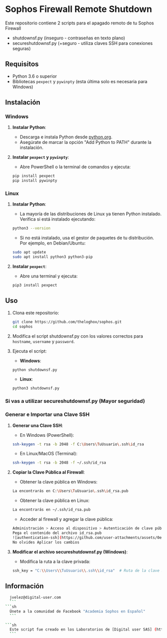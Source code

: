 # Sophos Firewall Remote Shutdown
Este repositorio contiene 2 scripts para el apagado remoto de tu Sophos Firewall

- shutdownsf.py (inseguro - contraseñas en texto plano)
- secureshutdownsf.py (+seguro - utiliza claves SSH para conexiones seguras)

## Requisitos

- Python 3.6 o superior
- Bibliotecas `pexpect` y `pywinpty` (esta última solo es necesaria para Windows)

## Instalación

### Windows

1. **Instalar Python**:
    - Descarga e instala Python desde [python.org](https://www.python.org/downloads/windows/).
    - Asegúrate de marcar la opción "Add Python to PATH" durante la instalación.

2. **Instalar `pexpect` y `pywinpty`**:
    - Abre PowerShell o la terminal de comandos y ejecuta:
    ```sh
    pip install pexpect
    pip install pywinpty
    ```

### Linux

1. **Instalar Python**:
    - La mayoría de las distribuciones de Linux ya tienen Python instalado. Verifica si está instalado ejecutando:
    ```sh
    python3 --version
    ```
    - Si no está instalado, usa el gestor de paquetes de tu distribución. Por ejemplo, en Debian/Ubuntu:
    ```sh
    sudo apt update
    sudo apt install python3 python3-pip
    ```

2. **Instalar `pexpect`**:
    - Abre una terminal y ejecuta:
    ```sh
    pip3 install pexpect
    ```

## Uso

1. Clona este repositorio:
    ```sh
    git clone https://github.com/theloghox/sophos.git
    cd sophos
    ```

2. Modifica el script shutdownsf.py con los valores correctos para `hostname`, `username` y `password`.

3. Ejecuta el script:

    - **Windows**:
    ```sh
    python shutdownsf.py
    ```

    - **Linux**:
    ```sh
    python3 shutdownsf.py
    ```

### Si vas a utilizar secureshutdownsf.py (Mayor seguridad)

### Generar e Importar una Clave SSH

1. **Generar una Clave SSH**:
    - En Windows (PowerShell):
    ```sh
    ssh-keygen -t rsa -b 2048 -f C:\Users\TuUsuario\.ssh\id_rsa
    ```

   - En Linux/MacOS (Terminal):
    ```sh
    ssh-keygen -t rsa -b 2048 -f ~/.ssh/id_rsa
    ```

2. **Copiar la Clave Pública al Firewall**:
    - Obtener la clave pública en Windows:
    ```sh
    La encontrarás en C:\Users\TuUsuario\.ssh\id_rsa.pub
    ```
     - Obtener la clave pública en Linux:
    ```sh
    La encontrarás en ~/.ssh/id_rsa.pub
    ```
    - Acceder al firewall y agregar la clave pública:
    ```sh
    Administración > Acceso al dispositivo > Autenticación de clave pública para el administrador
    Pega el contenido del archivo id_rsa.pub
    ![authentication-ssh](https://github.com/user-attachments/assets/0e744fa6-c8ee-4f29-a50f-da7bbc2e15d9)
    No olvides Aplicar los cambios
    ```

3. **Modificar el archivo secureshutdownsf.py (Windows)**:
    - Modifica la ruta a la clave privada:
    ```sh
    ssh_key = "C:\\Users\\TuUsuario\\.ssh\\id_rsa"  # Ruta de la clave SSH en Windows
    ```

## Información
  ```sh
    jvelez@digital-user.com
    ```
  ```sh
    Únete a la comunidad de Facebook "Academia Sophos en Español"
    ```

  ```sh
    Este script fue creado en los Laboratorios de [Digital user SAS] (https://www.digital-user.com).
    ```


